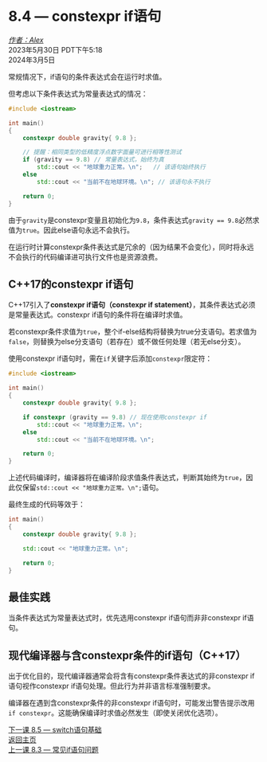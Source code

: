8.4 — constexpr if语句  
================================================

[*作者：Alex*](https://www.learncpp.com/author/Alex/ "查看 Alex 的所有文章")  
2023年5月30日 PDT下午5:18  
2024年3月5日  

 

常规情况下，if语句的条件表达式会在运行时求值。

但考虑以下条件表达式为常量表达式的情况：

```cpp
#include <iostream>

int main()
{
	constexpr double gravity{ 9.8 };

	// 提醒：相同类型的低精度浮点数字面量可进行相等性测试
	if (gravity == 9.8) // 常量表达式，始终为真
		std::cout << "地球重力正常。\n";   // 该语句始终执行
	else
		std::cout << "当前不在地球环境。\n"; // 该语句永不执行

	return 0;
}
```

由于`gravity`是constexpr变量且初始化为`9.8`，条件表达式`gravity == 9.8`必然求值为`true`。因此else语句永远不会执行。

在运行时计算constexpr条件表达式是冗余的（因为结果不会变化），同时将永远不会执行的代码编译进可执行文件也是资源浪费。

C++17的constexpr if语句  
---------------- 

C++17引入了**constexpr if语句（constexpr if statement）**，其条件表达式必须是常量表达式。constexpr if语句的条件将在编译时求值。

若constexpr条件求值为`true`，整个if-else结构将替换为true分支语句。若求值为`false`，则替换为else分支语句（若存在）或不做任何处理（若无else分支）。

使用constexpr if语句时，需在`if`关键字后添加`constexpr`限定符：

```cpp
#include <iostream>

int main()
{
	constexpr double gravity{ 9.8 };

	if constexpr (gravity == 9.8) // 现在使用constexpr if
		std::cout << "地球重力正常。\n";
	else
		std::cout << "当前不在地球环境。\n";

	return 0;
}
```

上述代码编译时，编译器将在编译阶段求值条件表达式，判断其始终为`true`，因此仅保留`std::cout << "地球重力正常。\n";`语句。

最终生成的代码等效于：

```cpp
int main()
{
	constexpr double gravity{ 9.8 };

	std::cout << "地球重力正常。\n";

	return 0;
}
```

最佳实践  
---------------- 

当条件表达式为常量表达式时，优先选用constexpr if语句而非非constexpr if语句。

现代编译器与含constexpr条件的if语句（C++17）  
---------------- 

出于优化目的，现代编译器通常会将含有constexpr条件表达式的非constexpr if语句视作constexpr if语句处理。但此行为并非语言标准强制要求。

编译器在遇到含constexpr条件的非constexpr if语句时，可能发出警告提示改用`if constexpr`。这能确保编译时求值必然发生（即使关闭优化选项）。

[下一课 8.5 — switch语句基础](Chapter-8/lesson8.5-switch-statement-basics.md)  
[返回主页](/)  
[上一课 8.3 — 常见if语句问题](Chapter-8/lesson8.3-common-if-statement-problems.md)